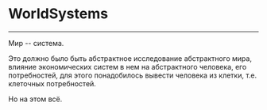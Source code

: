 # WorldSystems
------
Мир -- система.

Это должно было быть абстрактное исследование абстрактного мира, влияние экономических систем в нем на абстрактного человека, его потребностей, для этого понадобилось вывести человека из клетки, т.е. клеточных потребностей. 

Но на этом всё.
